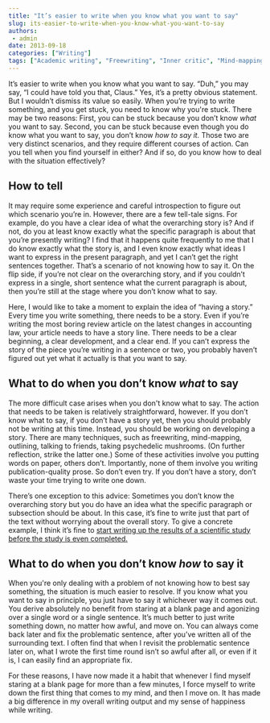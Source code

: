 ```yaml
---
title: "It’s easier to write when you know what you want to say"
slug: its-easier-to-write-when-you-know-what-you-want-to-say
authors:
 - admin
date: 2013-09-18
categories: ["Writing"]
tags: ["Academic writing", "Freewriting", "Inner critic", "Mind-mapping", "Outlining", "Story line", "Writer's block"]
---
```

It’s easier to write when you know what you want to say. “Duh,” you may say, “I could have told you that, Claus.” Yes, it’s a pretty obvious statement. But I wouldn’t dismiss its value so easily. When you’re trying to write something, and you get stuck, you need to know why you're stuck. There may be two reasons: First, you can be stuck because you don’t know *what* you want to say. Second, you can be stuck because even though you do know what you want to say, you don’t know *how to say it.* Those two are very distinct scenarios, and they require different courses of action. Can you tell when you find yourself in either? And if so, do you know how to deal with the situation effectively?

## How to tell

It may require some experience and careful introspection to figure out which scenario you’re in. However, there are a few tell-tale signs. For example, do you have a clear idea of what the overarching story is? And if not, do you at least know exactly what the specific paragraph is about that you’re presently writing? I find that it happens quite frequently to me that I do know exactly what the story is, and I even know exactly what ideas I want to express in the present paragraph, and yet I can’t get the right sentences together. That’s a scenario of not knowing how to say it. On the flip side, if you’re not clear on the overarching story, and if you couldn’t express in a single, short sentence what the current paragraph is about, then you’re still at the stage where you don’t know what to say.

Here, I would like to take a moment to explain the idea of “having a story.” Every time you write something, there needs to be a story. Even if you’re writing the most boring review article on the latest changes in accounting law, your article needs to have a story line. There needs to be a clear beginning, a clear development, and a clear end. If you can’t express the story of the piece you’re writing in a sentence or two, you probably haven’t figured out yet what it actually is that you want to say.

## What to do when you don’t know *what* to say

The more difficult case arises when you don't know what to say. The action that needs to be taken is relatively straightforward, however. If you don’t know what to say, if you don’t have a story yet, then you should probably not be writing at this time. Instead, you should be working on developing a story. There are many techniques, such as freewriting, mind-mapping, outlining, talking to friends, taking psychedelic mushrooms. (On further reflection, strike the latter one.) Some of these activities involve you putting words on paper, others don’t. Importantly, none of them involve you writing publication-quality prose. So don’t even try. If you don’t have a story, don’t waste your time trying to write one down.

There’s one exception to this advice: Sometimes you don’t know the overarching story but you do have an idea what the specific paragraph or subsection should be about. In this case, it’s fine to write just that part of the text without worrying about the overall story. To give a concrete example, I think it’s fine to [start writing up the results of a scientific study before the study is even completed.](/blog/2013/8/26/when-should-you-stop-doing-science-and-start-writing-a-paper)

## What to do when you don’t know *how* to say it

When you're only dealing with a problem of not knowing how to best say something, the situation is much easier to resolve. If you know what you want to say in principle, you just have to say it whichever way it comes out. You derive absolutely no benefit from staring at a blank page and agonizing over a single word or a single sentence. It’s much better to just write something down, no matter how awful, and move on. You can always come back later and fix the problematic sentence, after you’ve written all of the surrounding text. I often find that when I revisit the problematic sentence later on, what I wrote the first time round isn’t so awful after all, or even if it is, I can easily find an appropriate fix.

For these reasons, I have now made it a habit that whenever I find myself staring at a blank page for more than a few minutes, I force myself to write down the first thing that comes to my mind, and then I move on. It has made a big difference in my overall writing output and my sense of happiness while writing.

